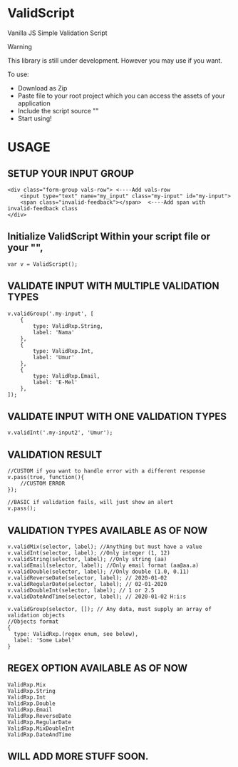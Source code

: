 # ValidScript
Vanilla JS Simple Validation Script <br>

> [!WARNING]
> This library is still under development. However you may use if you want.


To use:
- Download as Zip
- Paste file to your root project which you can access the assets of your application
- Include the script source "<script src="..path"></script>"
- Start using!

# USAGE<br>
## SETUP YOUR INPUT GROUP
```
<div class="form-group vals-row"> <----Add vals-row
    <input type="text" name="my_input" class="my-input" id="my-input">
    <span class="invalid-feedback"></span>  <----Add span with invalid-feedback class
</div>
```


## Initialize ValidScript Within your script file or your "<script></script>", 

`var v = ValidScript();`

## VALIDATE INPUT WITH MULTIPLE VALIDATION TYPES

```
v.validGroup('.my-input', [ 
    {
        type: ValidRxp.String,
        label: 'Nama'
    },
    {
        type: ValidRxp.Int,
        label: 'Umur'
    },
    {
        type: ValidRxp.Email,
        label: 'E-Mel'
    },
]);
```
## VALIDATE INPUT WITH ONE VALIDATION TYPES

```
v.validInt('.my-input2', 'Umur');
```

## VALIDATION RESULT
```
//CUSTOM if you want to handle error with a different response
v.pass(true, function(){
    //CUSTOM ERROR
});

//BASIC if validation fails, will just show an alert
v.pass();
```

## VALIDATION TYPES AVAILABLE AS OF NOW
```
v.validMix(selector, label); //Anything but must have a value
v.validInt(selector, label); //Only integer (1, 12)
v.validString(selector, label); //Only string (aa)
v.validEmail(selector, label); //Only email format (aa@aa.a)
v.validDouble(selector, label); //Only double (1.0, 0.11)
v.validReverseDate(selector, label); // 2020-01-02
v.validRegularDate(selector, label); // 02-01-2020
v.validDoubleInt(selector, label); // 1 or 2.5
v.validDateAndTime(selector, label); // 2020-01-02 H:i:s

v.validGroup(selector, []); // Any data, must supply an array of validation objects
//Objects format
{
  type: ValidRxp.(regex enum, see below),
  label: 'Some Label'
}
```

## REGEX OPTION AVAILABLE AS OF NOW
```
ValidRxp.Mix
ValidRxp.String
ValidRxp.Int
ValidRxp.Double
ValidRxp.Email
ValidRxp.ReverseDate
ValidRxp.RegularDate
ValidRxp.MixDoubleInt
ValidRxp.DateAndTime
```

## WILL ADD MORE STUFF SOON.






